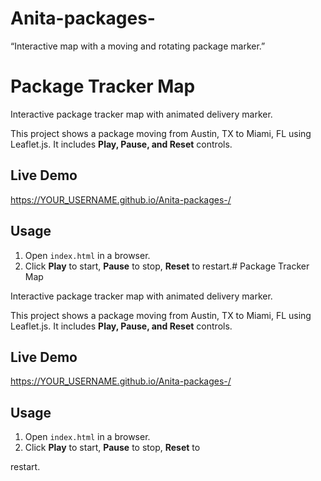 # Anita-packages-
“Interactive map with a moving and rotating package marker.”
# Package Tracker Map

Interactive package tracker map with animated delivery marker.

This project shows a package moving from Austin, TX to Miami, FL using Leaflet.js. It includes **Play, Pause, and Reset** controls.

## Live Demo

https://YOUR_USERNAME.github.io/Anita-packages-/
## Usage

1. Open `index.html` in a browser.
2. Click **Play** to start, **Pause** to stop, **Reset** to restart.# Package Tracker Map

Interactive package tracker map with animated delivery marker.

This project shows a package moving from Austin, TX to Miami, FL using Leaflet.js. It includes **Play, Pause, and Reset** controls.

## Live Demo

https://YOUR_USERNAME.github.io/Anita-packages-/

## Usage

1. Open `index.html` in a browser.
2. Click **Play** to start, **Pause** to stop, **Reset** to

 restart.
